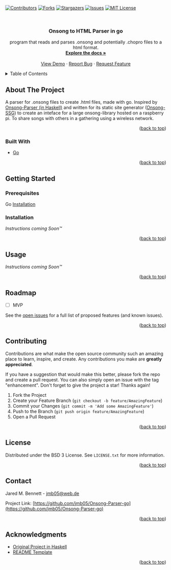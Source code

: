 <div id="top"></div>
<!--
*** Thanks for checking out the Best-README-Template. If you have a suggestion
*** that would make this better, please fork the repo and create a pull request
*** or simply open an issue with the tag "enhancement".
*** Don't forget to give the project a star!
*** Thanks again! Now go create something AMAZING! :D
-->



<!-- PROJECT SHIELDS -->
<!--
*** I'm using markdown "reference style" links for readability.
*** Reference links are enclosed in brackets [ ] instead of parentheses ( ).
*** See the bottom of this document for the declaration of the reference variables
*** for contributors-url, forks-url, etc. This is an optional, concise syntax you may use.
*** https://www.markdownguide.org/basic-syntax/#reference-style-links
-->
[![Contributors][contributors-shield]][contributors-url]
[![Forks][forks-shield]][forks-url]
[![Stargazers][stars-shield]][stars-url]
[![Issues][issues-shield]][issues-url]
[![MIT License][license-shield]][license-url]



<!-- PROJECT LOGO -->
<br />
<div align="center">
<h3 align="center">Onsong to HTML Parser in go</h3>

  <p align="center">
    program that reads and parses .onsong and potentially .chopro files to a html format. 
    <br />
    <a href="https://github.com/jmb05/Onsong-Parser-go"><strong>Explore the docs »</strong></a>
    <br />
    <br />
    <a href="https://github.com/jmb05/Onsong-Parser-go">View Demo</a>
    ·
    <a href="https://github.com/jmb05/Onsong-Parser-go/issues">Report Bug</a>
    ·
    <a href="https://github.com/jmb05/Onsong-Parser-go/issues">Request Feature</a>
  </p>
</div>



<!-- TABLE OF CONTENTS -->
<details>
  <summary>Table of Contents</summary>
  <ol>
    <li>
      <a href="#about-the-project">About The Project</a>
      <ul>
        <li><a href="#built-with">Built With</a></li>
      </ul>
    </li>
    <li>
      <a href="#getting-started">Getting Started</a>
      <ul>
        <li><a href="#prerequisites">Prerequisites</a></li>
        <li><a href="#installation">Installation</a></li>
      </ul>
    </li>
    <li><a href="#usage">Usage</a></li>
    <li><a href="#roadmap">Roadmap</a></li>
    <li><a href="#contributing">Contributing</a></li>
    <li><a href="#license">License</a></li>
    <li><a href="#contact">Contact</a></li>
    <li><a href="#acknowledgments">Acknowledgments</a></li>
  </ol>
</details>



<!-- ABOUT THE PROJECT -->
## About The Project
A parser for .onsong files to create .html files, made with go.
Inspired by [Onsong-Parser (in Haskell)](https://github.com/jmb05/Onsong-Parser) 
and written for its static site generator ([Onsong-SSG](https://github.com/josiah-bennett/Onsong-SSG))
to create an inteface for a large onsong-library hosted on a raspberry pi. To share
songs with others in a gathering using a wireless network.

<p align="right">(<a href="#top">back to top</a>)</p>



### Built With

* [Go](https://go.dev/)

<p align="right">(<a href="#top">back to top</a>)</p>



<!-- GETTING STARTED -->
## Getting Started

### Prerequisites

Go [Installation](https://github.com/josiah-bennett/Onsong-SSG)

### Installation

_Instructions coming Soon™_

<p align="right">(<a href="#top">back to top</a>)</p>



<!-- USAGE EXAMPLES -->
## Usage

_Instructions coming Soon™_

<p align="right">(<a href="#top">back to top</a>)</p>



<!-- ROADMAP -->
## Roadmap

- [ ] MVP

See the [open issues](https://github.com/jmb05/Onsong-Parser-go/issues) for a full list of proposed features (and known issues).

<p align="right">(<a href="#top">back to top</a>)</p>



<!-- CONTRIBUTING -->
## Contributing

Contributions are what make the open source community such an amazing place to learn, inspire, and create. Any contributions you make are **greatly appreciated**.

If you have a suggestion that would make this better, please fork the repo and create a pull request. You can also simply open an issue with the tag "enhancement".
Don't forget to give the project a star! Thanks again!

1. Fork the Project
2. Create your Feature Branch (`git checkout -b feature/AmazingFeature`)
3. Commit your Changes (`git commit -m 'Add some AmazingFeature'`)
4. Push to the Branch (`git push origin feature/AmazingFeature`)
5. Open a Pull Request

<p align="right">(<a href="#top">back to top</a>)</p>



<!-- LICENSE -->
## License

Distributed under the BSD 3 License. See `LICENSE.txt` for more information.

<p align="right">(<a href="#top">back to top</a>)</p>



<!-- CONTACT -->
## Contact

Jared M. Bennett - jmb05@web.de

Project Link: [https://github.com/jmb05/Onsong-Parser-go](https://github.com/jmb05/Onsong-Parser-go)

<p align="right">(<a href="#top">back to top</a>)</p>



<!-- ACKNOWLEDGMENTS -->
## Acknowledgments

* [Original Project in Haskell](https://github.com/josiah-bennett/Onsong-Parser)
* [README Template](https://github.com/othneildrew/Best-README-Template)

<p align="right">(<a href="#top">back to top</a>)</p>



<!-- MARKDOWN LINKS & IMAGES -->
<!-- https://www.markdownguide.org/basic-syntax/#reference-style-links -->
[contributors-shield]: https://img.shields.io/github/contributors/jmb05/Onsong-Parser-go.svg?style=for-the-badge
[contributors-url]: https://github.com/jmb05/Onsong-Parser-go/graphs/contributors
[forks-shield]: https://img.shields.io/github/forks/jmb05/Onsong-Parser-go.svg?style=for-the-badge
[forks-url]: https://github.com/jmb05/Onsong-Parser-go/network/members
[stars-shield]: https://img.shields.io/github/stars/jmb05/Onsong-Parser-go.svg?style=for-the-badge
[stars-url]: https://github.com/jmb05/Onsong-Parser-go/stargazers
[issues-shield]: https://img.shields.io/github/issues/jmb05/Onsong-Parser-go.svg?style=for-the-badge
[issues-url]: https://github.com/jmb05/Onsong-Parser-go/issues
[license-shield]: https://img.shields.io/github/license/jmb05/Onsong-Parser-go.svg?style=for-the-badge
[license-url]: https://github.com/jmb05/Onsong-Parser-go/blob/master/LICENSE.txt

